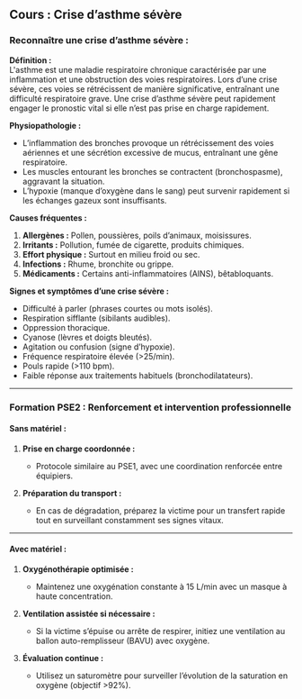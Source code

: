 ## **Cours : Crise d’asthme sévère**

### **Reconnaître une crise d’asthme sévère :**

**Définition :**  
L'asthme est une maladie respiratoire chronique caractérisée par une inflammation et une obstruction des voies respiratoires. Lors d’une crise sévère, ces voies se rétrécissent de manière significative, entraînant une difficulté respiratoire grave. Une crise d’asthme sévère peut rapidement engager le pronostic vital si elle n’est pas prise en charge rapidement.

**Physiopathologie :**

- L’inflammation des bronches provoque un rétrécissement des voies aériennes et une sécrétion excessive de mucus, entraînant une gêne respiratoire.
- Les muscles entourant les bronches se contractent (bronchospasme), aggravant la situation.
- L’hypoxie (manque d’oxygène dans le sang) peut survenir rapidement si les échanges gazeux sont insuffisants.

**Causes fréquentes :**

1. **Allergènes :** Pollen, poussières, poils d’animaux, moisissures.
2. **Irritants :** Pollution, fumée de cigarette, produits chimiques.
3. **Effort physique :** Surtout en milieu froid ou sec.
4. **Infections :** Rhume, bronchite ou grippe.
5. **Médicaments :** Certains anti-inflammatoires (AINS), bêtabloquants.

**Signes et symptômes d’une crise sévère :**

- Difficulté à parler (phrases courtes ou mots isolés).
- Respiration sifflante (sibilants audibles).
- Oppression thoracique.
- Cyanose (lèvres et doigts bleutés).
- Agitation ou confusion (signe d’hypoxie).
- Fréquence respiratoire élevée (>25/min).
- Pouls rapide (>110 bpm).
- Faible réponse aux traitements habituels (bronchodilatateurs).

---

### **Formation PSE2 : Renforcement et intervention professionnelle**

#### **Sans matériel :**

1. **Prise en charge coordonnée :**
    
    - Protocole similaire au PSE1, avec une coordination renforcée entre équipiers.
2. **Préparation du transport :**
    
    - En cas de dégradation, préparez la victime pour un transfert rapide tout en surveillant constamment ses signes vitaux.

---

#### **Avec matériel :**

1. **Oxygénothérapie optimisée :**
    
    - Maintenez une oxygénation constante à 15 L/min avec un masque à haute concentration.
2. **Ventilation assistée si nécessaire :**
    
    - Si la victime s’épuise ou arrête de respirer, initiez une ventilation au ballon auto-remplisseur (BAVU) avec oxygène.
3. **Évaluation continue :**
    
    - Utilisez un saturomètre pour surveiller l’évolution de la saturation en oxygène (objectif >92%).